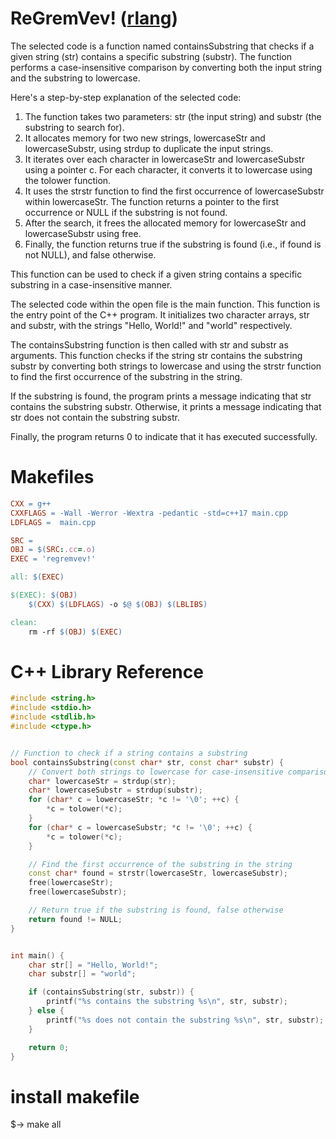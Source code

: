 # ReGremVev! ([rlang](https://rlang.r-lib.org/))

The selected code is a function named containsSubstring that checks if a given string (str) contains a specific substring (substr). The function performs a case-insensitive comparison by converting both the input string and the substring to lowercase.

Here's a step-by-step explanation of the selected code:

1. The function takes two parameters: str (the input string) and substr (the substring to search for).
2. It allocates memory for two new strings, lowercaseStr and lowercaseSubstr, using strdup to duplicate the input strings.
3. It iterates over each character in lowercaseStr and lowercaseSubstr using a pointer c. For each character, it converts it to lowercase using the tolower function.
4. It uses the strstr function to find the first occurrence of lowercaseSubstr within lowercaseStr. The function returns a pointer to the first occurrence or NULL if the substring is not found.
5. After the search, it frees the allocated memory for lowercaseStr and lowercaseSubstr using free.
6. Finally, the function returns true if the substring is found (i.e., if found is not NULL), and false otherwise.


This function can be used to check if a given string contains a specific substring in a case-insensitive manner.


The selected code within the open file is the main function. This function is the entry point of the C++ program. It initializes two character arrays, str and substr, with the strings "Hello, World!" and "world" respectively.

The containsSubstring function is then called with str and substr as arguments. This function checks if the string str contains the substring substr by converting both strings to lowercase and using the strstr function to find the first occurrence of the substring in the string.

If the substring is found, the program prints a message indicating that str contains the substring substr. Otherwise, it prints a message indicating that str does not contain the substring substr.

Finally, the program returns 0 to indicate that it has executed successfully.

# Makefiles 
```makefile
CXX = g++
CXXFLAGS = -Wall -Werror -Wextra -pedantic -std=c++17 main.cpp
LDFLAGS =  main.cpp

SRC = 
OBJ = $(SRC:.cc=.o)
EXEC = 'regremvev!'

all: $(EXEC)

$(EXEC): $(OBJ)
	$(CXX) $(LDFLAGS) -o $@ $(OBJ) $(LBLIBS)

clean:
	rm -rf $(OBJ) $(EXEC)
```

# C++ Library Reference
```c++
#include <string.h>
#include <stdio.h>
#include <stdlib.h>
#include <ctype.h>


// Function to check if a string contains a substring
bool containsSubstring(const char* str, const char* substr) {
    // Convert both strings to lowercase for case-insensitive comparison
    char* lowercaseStr = strdup(str);
    char* lowercaseSubstr = strdup(substr);
    for (char* c = lowercaseStr; *c != '\0'; ++c) {
        *c = tolower(*c);
    }
    for (char* c = lowercaseSubstr; *c != '\0'; ++c) {
        *c = tolower(*c);
    }

    // Find the first occurrence of the substring in the string
    const char* found = strstr(lowercaseStr, lowercaseSubstr);
    free(lowercaseStr);
    free(lowercaseSubstr);

    // Return true if the substring is found, false otherwise
    return found != NULL;
}


int main() {
    char str[] = "Hello, World!";
    char substr[] = "world";

    if (containsSubstring(str, substr)) {
        printf("%s contains the substring %s\n", str, substr);
    } else {
        printf("%s does not contain the substring %s\n", str, substr);
    }

    return 0;
}
```

# install makefile
$-> make all

